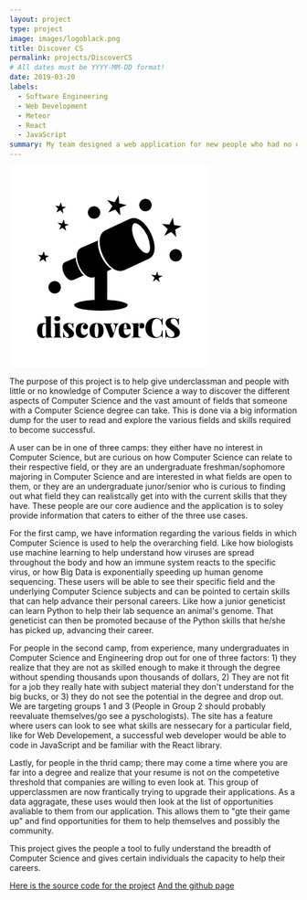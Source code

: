 ```yaml
---
layout: project
type: project
image: images/logoblack.png
title: Discover CS
permalink: projects/DiscoverCS
# All dates must be YYYY-MM-DD format!
date: 2019-03-20
labels:
  - Software Engineering
  - Web Development
  - Meteor
  - React
  - JavaScript
summary: My team designed a web application for new people who had no or little interests in Computer Science to discover how big the field is and the certain skills required for these fields
---
```


<div class="ui small rounded images">
  <img class="ui image" src="../images/logoblack.png">
</div>


The purpose of this project is to help give underclassman and people with little or no knowledge of Computer Science a way to discover the different aspects of Computer Science and the vast amount of fields that someone with a Computer Science degree can take. This is done via a big information dump for the user to read and explore the various fields and skills required to become successful. 

A user can be in one of three camps: they either have no interest in Computer Science, but are curious on how Computer Science can relate to their respective field, or they are an undergraduate freshman/sophomore majoring in Computer Science and are interested in what fields are open to them, or they are an undergraduate junor/senior who is curious to finding out what field they can realistcally get into with the current skills that they have. These people are our core audience and the application is to soley provide information that caters to either of the three use cases.

For the first camp, we have information regarding the various fields in which Computer Science is used to help the overarching field. Like how biologists use machine learning to help understand how viruses are spread throughout the body and how an immune system reacts to the specific virus, or how Big Data is exponentially speeding up human genome sequencing. These users will be able to see their specific field and the underlying Computer Science subjects and can be pointed to certain skills that can help advance their personal careers. Like how a junior geneticist can learn Python to help their lab sequence an animal's genome. That geneticist can then be promoted because of the Python skills that he/she has picked up, advancing their career. 

For people in the second camp, from experience, many undergraduates in Computer Science and Engineering drop out for one of three factors: 1) they realize that they are not as skilled enough to make it through the degree without spending thousands upon thousands of dollars, 2) They are not fit for a job they really hate with subject material they don't understand for the big bucks, or 3) they do not see the potential in the degree and drop out. We are targeting groups 1 and 3 (People in Group 2 should probably reevaluate themselves/go see a pyschologists). The site has a feature where users can look to see what skills are nessecary for a particular field, like for Web Developement, a successful web developer would be able to code in JavaScript and be familiar with the React library.

Lastly, for people in the thrid camp; there may come a time where you are far into a degree and realize that your resume is not on the competetive threshold that companies are willing to even look at. This group of upperclassmen are now frantically trying to upgrade their applications. As a data aggragate, these uses would then look at the list of opportunities avaliable to them from our application. This allows them to "gte their game up" and find opportunities for them to help themselves and possibly the community.

This project gives the people a tool to fully understand the breadth of Computer Science and gives certain individuals the capacity to help their careers. 

[Here is the source code for the project](https://github.com/discovercs/dcs)
[And the github page](https://discovercs.github.io/)
